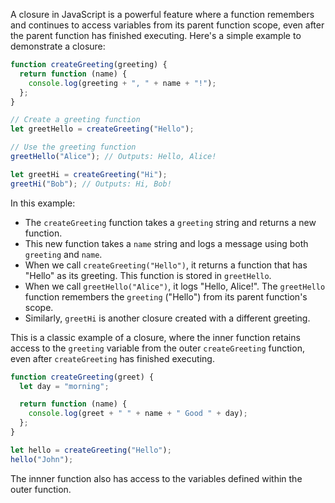 A closure in JavaScript is a powerful feature where a function remembers and continues to access variables from its parent function scope, even after the parent function has finished executing. Here's a simple example to demonstrate a closure:

```javascript
function createGreeting(greeting) {
  return function (name) {
    console.log(greeting + ", " + name + "!");
  };
}

// Create a greeting function
let greetHello = createGreeting("Hello");

// Use the greeting function
greetHello("Alice"); // Outputs: Hello, Alice!

let greetHi = createGreeting("Hi");
greetHi("Bob"); // Outputs: Hi, Bob!
```

In this example:

- The `createGreeting` function takes a `greeting` string and returns a new function.
- This new function takes a `name` string and logs a message using both `greeting` and `name`.
- When we call `createGreeting("Hello")`, it returns a function that has "Hello" as its greeting. This function is stored in `greetHello`.
- When we call `greetHello("Alice")`, it logs "Hello, Alice!". The `greetHello` function remembers the `greeting` ("Hello") from its parent function's scope.
- Similarly, `greetHi` is another closure created with a different greeting.

This is a classic example of a closure, where the inner function retains access to the `greeting` variable from the outer `createGreeting` function, even after `createGreeting` has finished executing.

```javascript
function createGreeting(greet) {
  let day = "morning";

  return function (name) {
    console.log(greet + " " + name + " Good " + day);
  };
}

let hello = createGreeting("Hello");
hello("John");
```

The innner function also has access to the variables defined within the outer function.
